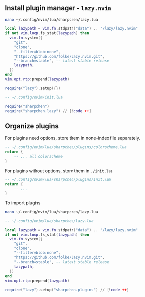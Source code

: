 #

## Install plugin manager - `lazy.nvim`

```bash
nano ~/.config/nvim/lua/sharpchen/lazy.lua
```

```lua
local lazypath = vim.fn.stdpath("data") .. "/lazy/lazy.nvim"
if not vim.loop.fs_stat(lazypath) then
  vim.fn.system({
    "git",
    "clone",
    "--filter=blob:none",
    "https://github.com/folke/lazy.nvim.git",
    "--branch=stable", -- latest stable release
    lazypath,
  })
end
vim.opt.rtp:prepend(lazypath)

require("lazy").setup({})
```

```lua
-- ~/.config/nvim/init.lua

require("sharpchen")
require("sharpchen.lazy") // [!code ++]
```

## Organize plugins

For plugins need options, store them in none-index file separately.

```lua
-- ~/.config/nvim/lua/sharpchen/plugins/colorscheme.lua
return {
    -- ... all colorscheme
}
```

For plugins without options, store them in `./init.lua`

```lua
-- ~/.config/nvim/lua/sharpchen/plugins/init.lua
return {
    -- ...
}
```

To import plugins

```bash
nano ~/.config/nvim/lua/sharpchen/lazy.lua
```

```lua
-- ~/.config/nvim/lua/sharpchen/lazy.lua

local lazypath = vim.fn.stdpath("data") .. "/lazy/lazy.nvim"
if not vim.loop.fs_stat(lazypath) then
  vim.fn.system({
    "git",
    "clone",
    "--filter=blob:none",
    "https://github.com/folke/lazy.nvim.git",
    "--branch=stable", -- latest stable release
    lazypath,
  })
end
vim.opt.rtp:prepend(lazypath)

require("lazy").setup("sharpchen.plugins") // [!code ++]
```
